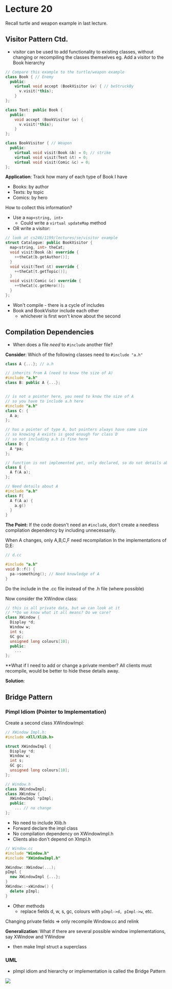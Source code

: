 # Lecture 20

Recall turtle and weapon example in last lecture.

## Visitor Pattern Ctd.
- visitor can be used to add functionality to existing classes, without changing or recompiling the classes themselves
eg. Add a visitor to the Book hierarchy

```C++
// Compare this example to the turtle/weapon example
class Book { // Enemy
  public:
    virtual void accept (BookVisitor &v) { // beStruckBy
      v.visit(*this);
    }
};

class Text: public Book {
  public:
    void accept (BookVisitor &v) {
      v.visit(*this);
    }
};

class BookVisitor { // Weapon
  public:
    virtual void visit(Book &b) = 0; // strike
    virtual void visit(Text &t) = 0;
    virtual void visit(Comic &c) = 0;
};
```
**Application**: Track how many of each type of Book I have
- Books: by author
- Texts: by topic
- Comics: by hero

How to collect this information?
- Use a ```map<string, int>```
  - Could write a ```virtual updateMap``` method
- OR write a visitor:

```C++
// look at cs246/1199/lectures/se/visitor example 
struct Catalogue: public BookVisitor {
  map<string, int> theCat;
  void visit(Book &b) override {
    ++theCat[b.getAuthor()];
  }
  void visit(Text &t) override {
    ++theCat[t.getTopic()];
  }
  void visit(Comic &c) override {
    ++theCat[c.getHero()];
  }
};
```
- Won't compile - there is a cycle of includes
- Book and BookVisitor include each other
  - whichever is first won't know about the second

## Compilation Dependencies
- When does a file *need* to ```#include``` another file?

**Consider**: Which of the following classes need to ```#include "a.h"```
```C++
class A {...}; // a.h

// inherits from A (need to know the size of A)
#include "a.h"
class B: public A {...};


// is not a pointer here, you need to know the size of A
// so you have to include a.h here
#include "a.h"
class C: {
  A a;
};

// has a pointer of type A, but pointers always have same size
// so knowing A exists is good enough for class D
// so not including a.h is fine here
class D: {
  A *pa;
};

// function is not implemented yet, only declared, so do not details about A
class E {
  A f(A a);
};

// Need details about A
#include "a.h"
class F{
  A f(A a) {
    a.g()
  }
}
```
**The Point:** If the code doesn't need an ```#include```, don't create a needless compilation dependency by including unnecessarily.

When A changes, only A,B,C,F need recompilation
In the implementations of D,E:
```C++
// d.cc

#include "a.h"
void D::f() {
  pa->something(); // Need knowledge of A
}
```
Do the include in the .cc file instead of the .h file (where possible)

Now consider the XWindow class:
```C++
// this is all private data, but we can look at it
// **Do we know what it all means? Do we care?
class XWindow {
  Display *d;
  Window w;
  int s;
  GC gc;
  unsigned long colours[10];
  public:
    ...
};
```
**What if I need to add or change a private member?
All clients must recompile, would be better to hide these details away.

**Solution**:
## Bridge Pattern
### Pimpl Idiom (Pointer to Implementation)

Create a second class XWindowImpl:

```C++
// XWindow Impl.h:
#include <Xll/Xlib.h>

struct XWindowImpl {
  Display *d;
  Window w;
  int s;
  GC gc;
  unsigned long colours[10];
};

// Window.h
class XWindowImpl;
class XWindow {
  XWindowImpl *pImpl;
  public:
    ... // no change  
};
```
- No need to include Xlib.h
- Forward declare the impl class
- No compilation dependency on XWindowImpl.h
- Clients also don't depend on XImpl.h

```C++
// Window.cc
#include "Window.h"
#include "XWindowImpl.h"

XWindow::XWindow(...);
pImpl {
  new XWindowImpl {...};
}
XWindow::~xWindow() {
  delete pImpl;
}
```
- Other methods 
  - replace fields d, w, s, gc, colours with ```pImpl->d, pImpl->w```, etc.

Changing private fields => only recompile Window.cc and relink

**Generalization**: What if there are several possible window implementations, say XWindow and YWindow
- then make Impl struct a superclass

### UML
- pImpl idiom and hierarchy or implementation is called the Bridge Pattern

<img src=/Users/lauradang/Desktop/CS246/UMLs/bridgepattern.jpg>








































